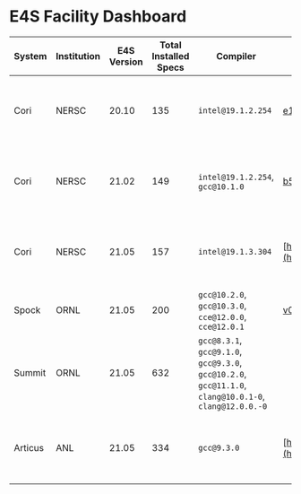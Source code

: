 # E4S Facility Dashboard

System  | Institution | E4S Version | Total Installed Specs | Compiler | Spack Commit or branch | Spack.yaml | `spack find` File |
------- | ----------- | -------------------- | --------- | ----------| -------------------------| ------------- | --------------- | 
Cori | NERSC  | 20.10 | 135 | `intel@19.1.2.254` | [e1e0bbb4cbe11a3f0d7e50466ffa86071ee653b7](https://github.com/spack/spack/commit/e1e0bbb4cbe11a3f0d7e50466ffa86071ee653b7) | [https://github.com/spack/spack-configs/blob/master/NERSC/cori/e4s-20.10/spack.yaml](https://github.com/spack/spack-configs/blob/master/NERSC/cori/e4s-20.10/spack.yaml) | [https://github.com/spack/spack-configs/blob/master/NERSC/cori/e4s-20.10/e4s-20.10.txt](https://github.com/spack/spack-configs/blob/master/NERSC/cori/e4s-20.10/e4s-20.10.txt)
Cori | NERSC | 21.02 | 149 | `intel@19.1.2.254`, `gcc@10.1.0` | [b56d65fce5f4743a23399f0cde006bed1b52d53d](https://github.com/spack/spack/commit/b56d65fce5f4743a23399f0cde006bed1b52d53d) | [https://github.com/spack/spack-configs/blob/main/NERSC/cori/e4s-21.02/spack.yaml](https://github.com/spack/spack-configs/blob/main/NERSC/cori/e4s-21.02/spack.yaml) | [https://github.com/spack/spack-configs/blob/main/NERSC/cori/e4s-21.02/e4s-21.02.txt](https://github.com/spack/spack-configs/blob/main/NERSC/cori/e4s-21.02/e4s-21.02.txt)
Cori | NERSC | 21.05 | 157 | `intel@19.1.3.304` | [https://github.com/spack/spack/tree/e4s-21.05](https://github.com/spack/spack/tree/e4s-21.05) |  [https://github.com/spack/spack-configs/blob/main/NERSC/cori/e4s-21.05/spack.yaml](https://github.com/spack/spack-configs/blob/main/NERSC/cori/e4s-21.05/spack.yaml) | [https://github.com/spack/spack-configs/blob/main/NERSC/cori/e4s-21.05/e4s-21.05.txt](https://github.com/spack/spack-configs/blob/main/NERSC/cori/e4s-21.05/e4s-21.05.txt)
Spock  | ORNL | 21.05 | 200 | `gcc@10.2.0`, `gcc@10.3.0`, `cce@12.0.0`, `cce@12.0.1` | [v0.16.1](https://github.com/spack/spack/tree/v0.16.1) | | 
Summit | ORNL | 21.05 | 632 | `gcc@8.3.1`, `gcc@9.1.0`, `gcc@9.3.0`, `gcc@10.2.0`, `gcc@11.1.0`, `clang@10.0.1-0`, `clang@12.0.0.-0` | |
Articus | ANL | 21.05 | 334 | `gcc@9.3.0` | [https://github.com/spack/spack/tree/e4s-21.05](https://github.com/spack/spack/tree/e4s-21.05) | [https://github.com/spack/spack-configs/blob/main/ANL/JLSE/Arcticus/E4S-21.05/spack.yaml](https://github.com/spack/spack-configs/blob/main/ANL/JLSE/Arcticus/E4S-21.05/spack.yaml) | [https://github.com/spack/spack-configs/blob/main/ANL/JLSE/Arcticus/E4S-21.05/e4s-21.05.txt](https://github.com/spack/spack-configs/blob/main/ANL/JLSE/Arcticus/E4S-21.05/e4s-21.05.txt)

